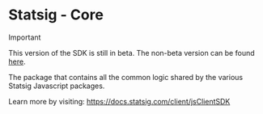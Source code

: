 # Statsig - Core

> [!IMPORTANT]
> This version of the SDK is still in beta. The non-beta version can be found [here](https://github.com/statsig-io/js-client).

The package that contains all the common logic shared by the various Statsig Javascript packages.

Learn more by visiting: https://docs.statsig.com/client/jsClientSDK
